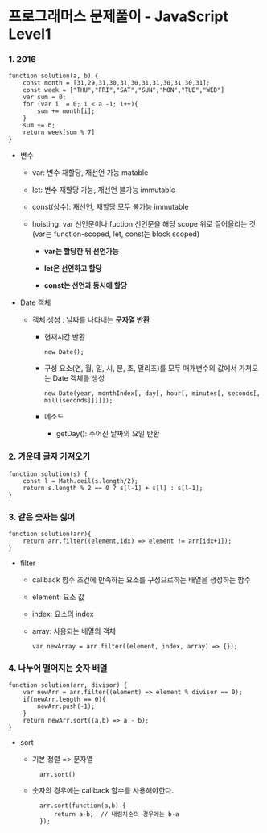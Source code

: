 # 프로그래머스 문제풀이 - JavaScript Level1
### 1. 2016
    function solution(a, b) {
        const month = [31,29,31,30,31,30,31,31,30,31,30,31];
        const week = ["THU","FRI","SAT","SUN","MON","TUE","WED"]
        var sum = 0;
        for (var i  = 0; i < a -1; i++){
            sum += month[i];
        }
        sum += b;
        return week[sum % 7]
    }

- 변수

    - var: 변수 재할당, 재선언 가능 matable

    - let: 변수 재할당 가능, 재선언 불가능 immutable

    - const(상수): 재선언, 재할당 모두 불가능 immutable

    - hoisting: var 선언문이나 fuction 선언문을 해당 scope 위로 끌어올리는 것 (var는 function-scoped, let, const는 block scoped)

        - **var는 할당한 뒤 선언가능**

        - **let은 선언하고 할당**

        - **const는 선언과 동시에 할당**
  
- Date 객체

    - 객체 생성 : 날짜를 나타내는 **문자열 반환**
      - 현재시간 반환

            new Date();
      - 구성 요소(연, 월, 일, 시, 분, 초, 밀리초)를 모두 매개변수의 값에서 가져오는 Date 객체를 생성

            new Date(year, monthIndex[, day[, hour[, minutes[, seconds[, milliseconds]]]]]);
      - 메소드

        - getDay(): 주어진 날짜의 요일 반환
  
  
### 2. 가운데 글자 가져오기
    function solution(s) {
        const l = Math.ceil(s.length/2);
        return s.length % 2 == 0 ? s[l-1] + s[l] : s[l-1];
    }
    

### 3. 같은 숫자는 싫어
    function solution(arr){
        return arr.filter((element,idx) => element != arr[idx+1]);
    }

- filter

  - callback 함수 조건에 만족하는 요소를 구성으로하는 배열을 생성하는 함수
  
  - element: 요소 값
  
  - index: 요소의 index
  
  - array: 사용되는 배열의 객체
  
        var newArray = arr.filter((element, index, array) => {});


### 4. 나누어 떨어지는 숫자 배열
    function solution(arr, divisor) {
        var newArr = arr.filter((element) => element % divisor == 0);
        if(newArr.length == 0){
            newArr.push(-1);
        }
        return newArr.sort((a,b) => a - b);
    }
    
- sort
    - 기본 정렬 => 문자열
    
            arr.sort()
    - 숫자의 경우에는 callback 함수를 사용해야한다.
    
            arr.sort(function(a,b) {
                return a-b;  // 내림차순의 경우에는 b-a
            });
